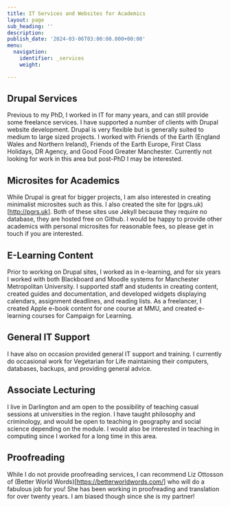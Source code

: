 ```yaml
---
title: IT Services and Websites for Academics
layout: page
sub_heading: ''
description: 
publish_date: '2024-03-06T03:00:00.000+00:00'
menu:
  navigation:
    identifier: _services
    weight: 

---
```


 

## Drupal Services

Previous to my PhD, I worked in IT for many years, and can still provide some freelance services.
I have supported a number of clients with Drupal website development. Drupal is very flexible but is generally suited to medium to large sized projects. I worked with Friends of the Earth (England Wales and Northern Ireland), Friends of the Earth Europe, First Class Holidays, DR Agency, and Good Food Greater Manchester. Currently not looking for work in this area but post-PhD I may be interested. 

## Microsites for Academics

While Drupal is great for bigger projects, I am also interested in creating minimalist microsites such as this. I also created the site for (pgrs.uk)[http://pgrs.uk]. Both of these sites use Jekyll because they require no database, they are hosted free on Github. I would be happy to provide other academics with personal microsites for reasonable fees, so please get in touch if you are interested.

## E-Learning Content

Prior to working on Drupal sites, I worked as in e-learning, and for six years I worked with both Blackboard and Moodle systems for Manchester Metropolitan University. I supported staff and students in creating content, created guides and documentation, and developed widgets displaying calendars, assignment deadlines, and reading lists. As a freelancer, I created Apple e-book content for one course at MMU, and created e-learning courses for Campaign for Learning. 

## General IT Support

I have also on occasion provided general IT support and training. I currently do occasional work for Vegetarian for Life maintaining their computers, databases, backups, and providing general advice. 

## Associate Lecturing

I live in Darlington and am open to the possibility of teaching casual sessions at universities in the region. I have taught philosophy and criminology, and would be open to teaching in geography and social science depending on the module. I would also be interested in teaching in computing since I worked for a long time in this area.  

## Proofreading

While I do not provide proofreading services, I can recommend Liz Ottosson of (Better World Words)[https://betterworldwords.com/] who will do a fabulous job for you! She has been working in proofreading and translation for over twenty years. I am biased though since she is my partner!
